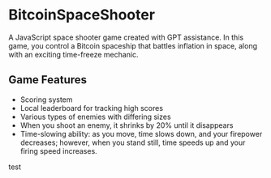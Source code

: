 # BitcoinSpaceShooter

A JavaScript space shooter game created with GPT assistance.
In this game, you control a Bitcoin spaceship that battles inflation in space, 
along with an exciting time-freeze mechanic.


## Game Features

- Scoring system
- Local leaderboard for tracking high scores
- Various types of enemies with differing sizes
- When you shoot an enemy, it shrinks by 20% until it disappears
- Time-slowing ability: as you move, time slows down, and your firepower decreases; 
however, when you stand still, time speeds up and your firing speed increases.

test